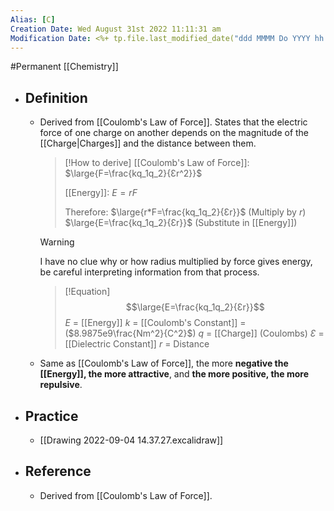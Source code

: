 ```yaml
---
Alias: [C]
Creation Date: Wed August 31st 2022 11:11:31 am 
Modification Date: <%+ tp.file.last_modified_date("ddd MMMM Do YYYY hh:mm:ss a") %>
---
```

#Permanent [[Chemistry]]

- ## Definition
	- Derived from [[Coulomb's Law of Force]]. States that the electric force of one charge on another depends on the magnitude of the [[Charge|Charges]] and the distance between them.
	  > [!How to derive]
	  > [[Coulomb's Law of Force]]:
	  > $\large{F=\frac{kq_1q_2}{Ɛr^2}}$
	  > 
	  > [[Energy]]:
	  > $E=rF$
	  > 
	  > Therefore:
	  > $\large{r*F=\frac{kq_1q_2}{Ɛr}}$ (Multiply by $r$)
	  > $\large{E=\frac{kq_1q_2}{Ɛr}}$ (Substitute in [[Energy]])
	  
	  > [!Warning]
	  > I have no clue why or how radius multiplied by force gives energy, be careful interpreting information from that process.
	  
	  > [!Equation]
	  > $$\large{E=\frac{kq_1q_2}{Ɛr}}$$
	  > $E$ = [[Energy]]
	  > $k$ = [[Coulomb's Constant]] = ($8.9875e9\frac{Nm^2}{C^2}$)
	  > $q$ = [[Charge]] (Coulombs)
	  > $Ɛ$ = [[Dielectric Constant]]
	  > $r$ = Distance
	  > 
	- Same as [[Coulomb's Law of Force]], the more **negative the [[Energy]], the more attractive**, and **the more positive, the more repulsive**.
- ## Practice
	- [[Drawing 2022-09-04 14.37.27.excalidraw]]
- ## Reference
	- Derived from [[Coulomb's Law of Force]].